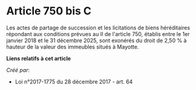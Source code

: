 # Article 750 bis C

Les actes de partage de succession et les licitations de biens héréditaires répondant aux conditions prévues au II de
l'article 750, établis entre le 1er janvier 2018 et le 31 décembre 2025, sont exonérés du droit de 2,50 % à hauteur de la
valeur des immeubles situés à Mayotte.

**Liens relatifs à cet article**

_Créé par_:

  - Loi n°2017-1775 du 28 décembre 2017 - art. 64
